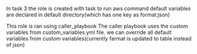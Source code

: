 In task 3 the role is created with task to run aws command
default variables are declared in default directory(which has one key as format:json)

This role is ran using caller_playbook
The caller playbook uses the custom variables from custom_variables.yml file.
we can override all default variables from custom variables(currently farmat is updated to table instead of json)